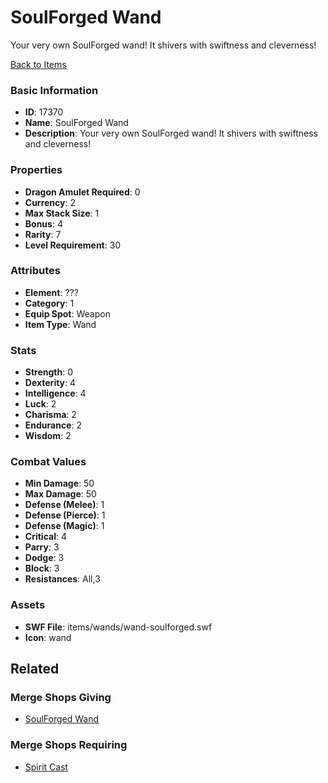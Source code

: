 # SoulForged Wand

Your very own SoulForged wand! It shivers with swiftness and cleverness!

[Back to Items](../items.md)

### Basic Information

- **ID**: 17370
- **Name**: SoulForged Wand
- **Description**: Your very own SoulForged wand! It shivers with swiftness and cleverness!

### Properties

- **Dragon Amulet Required**: 0
- **Currency**: 2
- **Max Stack Size**: 1
- **Bonus**: 4
- **Rarity**: 7
- **Level Requirement**: 30

### Attributes

- **Element**: ???
- **Category**: 1
- **Equip Spot**: Weapon
- **Item Type**: Wand

### Stats

- **Strength**: 0
- **Dexterity**: 4
- **Intelligence**: 4
- **Luck**: 2
- **Charisma**: 2
- **Endurance**: 2
- **Wisdom**: 2

### Combat Values

- **Min Damage**: 50
- **Max Damage**: 50
- **Defense (Melee)**: 1
- **Defense (Pierce)**: 1
- **Defense (Magic)**: 1
- **Critical**: 4
- **Parry**: 3
- **Dodge**: 3
- **Block**: 3
- **Resistances**: All,3

### Assets

- **SWF File**: items/wands/wand-soulforged.swf
- **Icon**: wand

## Related

### Merge Shops Giving

- [SoulForged Wand](../merge-shops/268-soulforged-wand.md)

### Merge Shops Requiring

- [Spirit Cast](../merge-shops/273-spirit-cast.md)

